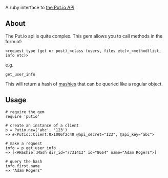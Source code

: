 A ruby interface to [the Put.io API](https://www.put.io/service/api).

## About ##

The Put.io api is quite complex. This gem allows you to call methods in
the form of:

    <request type (get or post)_<class (users, files etc)>_<method(list, info etc)>

e.g.

    get_user_info

This will return a hash of [mashies](https://github.com/intridea/hashie) that can
be queried like a regular object.

## Usage ##

    # require the gem
    require 'putio'

    # create an instance of a client
    p = Putio.new('abc', '123')
    => #<Putio::Client:0x1006f2c40 @api_secret="123", @api_key="abc">

    # make a request
    info = p.get_user_info
    => [<#Hashie::Mash dir_id="7731413" id="8664" name="Adam Rogers">]

    # query the hash
    info.first.name
    => "Adam Rogers"
